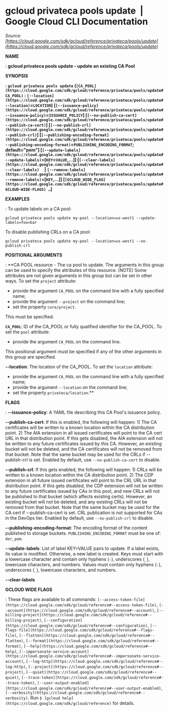 # gcloud privateca pools update  |  Google Cloud CLI Documentation

*Source: [https://cloud.google.com/sdk/gcloud/reference/privateca/pools/update](https://cloud.google.com/sdk/gcloud/reference/privateca/pools/update)*

**NAME**

: **gcloud privateca pools update - update an existing  CA Pool**

**SYNOPSIS**

: **`gcloud privateca pools update` (`[CA_POOL](https://cloud.google.com/sdk/gcloud/reference/privateca/pools/update#CA_POOL)` : `[--location](https://cloud.google.com/sdk/gcloud/reference/privateca/pools/update#--location)`=`LOCATION`) [`[--issuance-policy](https://cloud.google.com/sdk/gcloud/reference/privateca/pools/update#--issuance-policy)`=`ISSUANCE_POLICY`] [`[--no-publish-ca-cert](https://cloud.google.com/sdk/gcloud/reference/privateca/pools/update#--publish-ca-cert)`] [`[--no-publish-crl](https://cloud.google.com/sdk/gcloud/reference/privateca/pools/update#--publish-crl)`] [`[--publishing-encoding-format](https://cloud.google.com/sdk/gcloud/reference/privateca/pools/update#--publishing-encoding-format)`=`PUBLISHING_ENCODING_FORMAT`; default="pem"] [`[--update-labels](https://cloud.google.com/sdk/gcloud/reference/privateca/pools/update#--update-labels)`=[`KEY`=`VALUE`,…]] [`[--clear-labels](https://cloud.google.com/sdk/gcloud/reference/privateca/pools/update#--clear-labels)`     | `[--remove-labels](https://cloud.google.com/sdk/gcloud/reference/privateca/pools/update#--remove-labels)`=[`KEY`,…]] [`[GCLOUD_WIDE_FLAG](https://cloud.google.com/sdk/gcloud/reference/privateca/pools/update#GCLOUD-WIDE-FLAGS) …`]**

**EXAMPLES**

: To update labels on a CA pool:

```
gcloud privateca pools update my-pool --location=us-west1 --update-labels=foo=bar
```

To disable publishing CRLs on a CA pool:

```
gcloud privateca pools update my-pool --location=us-west1 --no-publish-crl
```

**POSITIONAL ARGUMENTS**

: **CA POOL resource - The ca pool to update. The arguments in this group can be
used to specify the attributes of this resource. (NOTE) Some attributes are not
given arguments in this group but can be set in other ways.
To set the `project` attribute:

- provide the argument `CA_POOL` on the command line with a fully
specified name;
- provide the argument `--project` on the command line;
- set the property `core/project`.

This must be specified.

**`CA_POOL`**:
ID of the CA_POOL or fully qualified identifier for the CA_POOL.
To set the `pool` attribute:

- provide the argument `CA_POOL` on the command line.

This positional argument must be specified if any of the other arguments in this
group are specified.

**--location**:
The location of the CA_POOL.
To set the `location` attribute:

- provide the argument `CA_POOL` on the command line with a fully
specified name;
- provide the argument `--location` on the command line;
- set the property `privateca/location`.**

**FLAGS**

: **--issuance-policy**:
A YAML file describing this CA Pool's issuance policy.

**--publish-ca-cert**:
If this is enabled, the following will happen: 1) The CA certificates will be
written to a known location within the CA distribution point. 2) The AIA
extension in all issued certificates will point to the CA cert URL in that
distribution point.
If this gets disabled, the AIA extension will not be written to any future
certificates issued by this CA. However, an existing bucket will not be deleted,
and the CA certificates will not be removed from that bucket.
Note that the same bucket may be used for the CRLs if --publish-crl is set.
Enabled by default, use `--no-publish-ca-cert` to disable.

**--publish-crl**:
If this gets enabled, the following will happen: 1) CRLs will be written to a
known location within the CA distribution point. 2) The CDP extension in all
future issued certificates will point to the CRL URL in that distribution point.
If this gets disabled, the CDP extension will not be written to any future
certificates issued by CAs in this pool, and new CRLs will not be published to
that bucket (which affects existing certs). However, an existing bucket will not
be deleted, and any existing CRLs will not be removed from that bucket.
Note that the same bucket may be used for the CA cert if --publish-ca-cert is
set.
CRL publication is not supported for CAs in the DevOps tier.
Enabled by default, use `--no-publish-crl` to disable.

**--publishing-encoding-format**:
The encoding format of the content published to storage buckets.
`PUBLISHING_ENCODING_FORMAT` must be one of:
`der`, `pem`.

**--update-labels**:
List of label KEY=VALUE pairs to update. If a label exists, its value is
modified. Otherwise, a new label is created.
Keys must start with a lowercase character and contain only hyphens
(`-`), underscores (`_`), lowercase characters, and
numbers. Values must contain only hyphens (`-`), underscores
(`_`), lowercase characters, and numbers.

**--clear-labels**

**GCLOUD WIDE FLAGS**

: These flags are available to all commands: `[--access-token-file](https://cloud.google.com/sdk/gcloud/reference#--access-token-file)`,
`[--account](https://cloud.google.com/sdk/gcloud/reference#--account)`, `[--billing-project](https://cloud.google.com/sdk/gcloud/reference#--billing-project)`,
`[--configuration](https://cloud.google.com/sdk/gcloud/reference#--configuration)`,
`[--flags-file](https://cloud.google.com/sdk/gcloud/reference#--flags-file)`,
`[--flatten](https://cloud.google.com/sdk/gcloud/reference#--flatten)`, `[--format](https://cloud.google.com/sdk/gcloud/reference#--format)`, `[--help](https://cloud.google.com/sdk/gcloud/reference#--help)`, `[--impersonate-service-account](https://cloud.google.com/sdk/gcloud/reference#--impersonate-service-account)`,
`[--log-http](https://cloud.google.com/sdk/gcloud/reference#--log-http)`,
`[--project](https://cloud.google.com/sdk/gcloud/reference#--project)`, `[--quiet](https://cloud.google.com/sdk/gcloud/reference#--quiet)`, `[--trace-token](https://cloud.google.com/sdk/gcloud/reference#--trace-token)`, `[--user-output-enabled](https://cloud.google.com/sdk/gcloud/reference#--user-output-enabled)`,
`[--verbosity](https://cloud.google.com/sdk/gcloud/reference#--verbosity)`.
Run `$ [gcloud help](https://cloud.google.com/sdk/gcloud/reference)` for details.